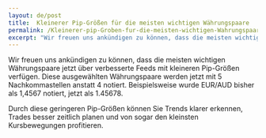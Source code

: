 ```yaml
---
layout: de/post
title:  Kleinerer Pip-Größen für die meisten wichtigen Währungspaare
permalink: /Kleinerer-pip-Groben-fur-die-meisten-wichtigen-Wahrungspaare/
excerpt: "Wir freuen uns ankündigen zu können, dass die meisten wichtigen Währungspaare jetzt über verbesserte Feeds mit kleineren Pip-Größen verfügen. Diese ausgewählten Währungspaare werden jetzt mit 5 Nachkommastellen anstatt..."
---
```


Wir freuen uns ankündigen zu können, dass die meisten wichtigen Währungspaare jetzt über verbesserte Feeds mit kleineren Pip-Größen verfügen. Diese ausgewählten Währungspaare werden jetzt mit 5 Nachkommastellen anstatt 4 notiert. Beispielsweise wurde EUR/AUD bisher als 1,4567 notiert, jetzt als 1.45678.

Durch diese geringeren Pip-Größen können Sie Trends klarer erkennen, Trades besser zeitlich planen und von sogar den kleinsten Kursbewegungen profitieren. 
